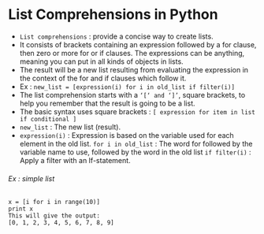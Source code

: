 # List Comprehensions in Python
- `List comprehensions` : provide a concise way to create lists.
- It consists of brackets containing an expression followed by a for clause, then zero or more for or if clauses. The expressions can be anything, meaning you can put in all kinds of objects in lists.
- The result will be a new list resulting from evaluating the expression in the context of the for and if clauses which follow it.
- Ex : `new_list = [expression(i) for i in old_list if filter(i)]`
- The list comprehension starts with a `‘[‘ and ‘]’`, square brackets, to help you remember that the result is going to be a list.
- The basic syntax uses square brackets : `[ expression for item in list if conditional ]`
- `new_list` : The new list (result).
- `expression(i)` : Expression is based on the variable used for each element in the old list.
`for i in old_list` : The word for followed by the variable name to use, followed by the word in the old list
`if filter(i)` : Apply a filter with an If-statement.

###### Ex : simple list
```
x = [i for i in range(10)]
print x
This will give the output:
[0, 1, 2, 3, 4, 5, 6, 7, 8, 9]
```
